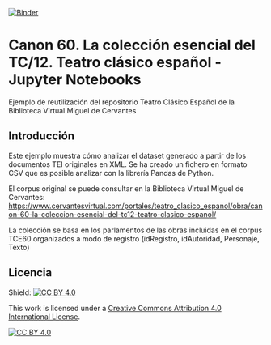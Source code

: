 
[![Binder](https://mybinder.org/badge_logo.svg)](https://mybinder.org/v2/gh/cbvmclabs/TCE60/HEAD)


# Canon 60. La colección esencial del TC/12. Teatro clásico español - Jupyter Notebooks
Ejemplo de reutilización del repositorio Teatro Clásico Español de la Biblioteca Virtual Miguel de Cervantes


## Introducción

Este ejemplo muestra cómo analizar el dataset generado a partir de los documentos TEI originales en XML. Se ha creado un fichero en formato CSV que es posible analizar con la librería Pandas de Python.

El corpus original se puede consultar en la Biblioteca Virtual Miguel de Cervantes: https://www.cervantesvirtual.com/portales/teatro_clasico_espanol/obra/canon-60-la-coleccion-esencial-del-tc12-teatro-clasico-espanol/

La colección se basa en los parlamentos de las obras incluidas en el corpus TCE60 organizados a modo de registro (idRegistro, idAutoridad, Personaje, Texto) 


## Licencia
Shield: [![CC BY 4.0][cc-by-shield]][cc-by]

This work is licensed under a
[Creative Commons Attribution 4.0 International License][cc-by].

[![CC BY 4.0][cc-by-image]][cc-by]

[cc-by]: http://creativecommons.org/licenses/by/4.0/
[cc-by-image]: https://i.creativecommons.org/l/by/4.0/88x31.png
[cc-by-shield]: https://img.shields.io/badge/License-CC%20BY%204.0-lightgrey.svg
